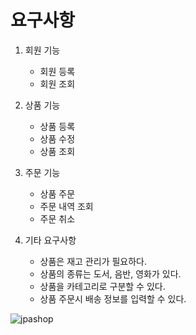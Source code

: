 # 요구사항
1. 회원 기능
	- 회원 등록
	- 회원 조회

2. 상품 기능
	- 상품 등록
	- 상품 수정
	- 상품 조회

3. 주문 기능
	- 상품 주문
	- 주문 내역 조회
	- 주문 취소

4. 기타 요구사항
    - 상품은 재고 관리가 필요하다.
    - 상품의 종류는 도서, 음반, 영화가 있다.
    - 상품을 카테고리로 구분할 수 있다.
    - 상품 주문시 배송 정보를 입력할 수 있다.

![jpashop](https://user-images.githubusercontent.com/79405496/174691558-9e316411-f9d6-48da-a537-ebd2849456a1.png)